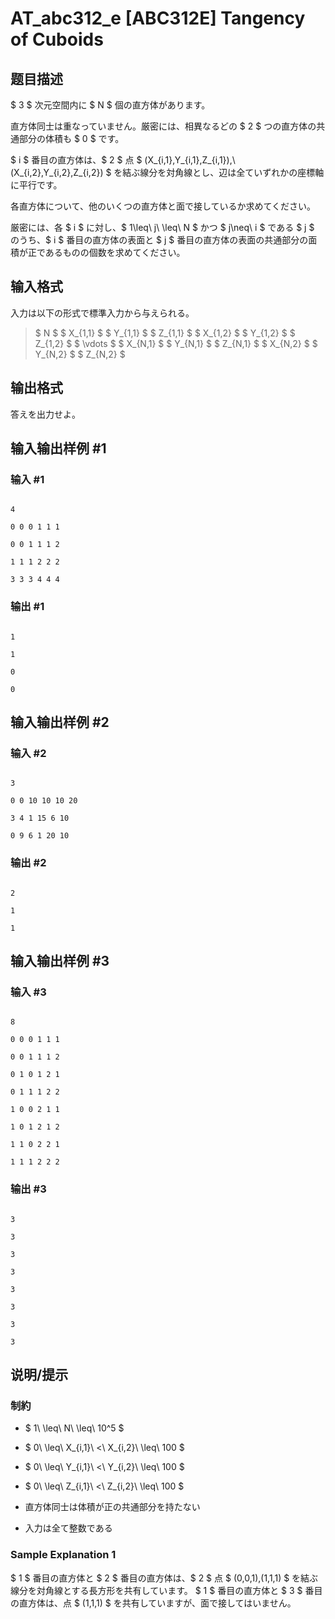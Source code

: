 # AT_abc312_e [ABC312E] Tangency of Cuboids

## 题目描述

[problemUrl]: https://atcoder.jp/contests/abc312/tasks/abc312_e

$ 3 $ 次元空間内に $ N $ 個の直方体があります。

直方体同士は重なっていません。厳密には、相異なるどの $ 2 $ つの直方体の共通部分の体積も $ 0 $ です。

$ i $ 番目の直方体は、$ 2 $ 点 $ (X_{i,1},Y_{i,1},Z_{i,1}),\ (X_{i,2},Y_{i,2},Z_{i,2}) $ を結ぶ線分を対角線とし、辺は全ていずれかの座標軸に平行です。

各直方体について、他のいくつの直方体と面で接しているか求めてください。  
 厳密には、各 $ i $ に対し、$ 1\leq\ j\ \leq\ N $ かつ $ j\neq\ i $ である $ j $ のうち、$ i $ 番目の直方体の表面と $ j $ 番目の直方体の表面の共通部分の面積が正であるものの個数を求めてください。

## 输入格式

入力は以下の形式で標準入力から与えられる。

> $ N $ $ X_{1,1} $ $ Y_{1,1} $ $ Z_{1,1} $ $ X_{1,2} $ $ Y_{1,2} $ $ Z_{1,2} $ $ \vdots $ $ X_{N,1} $ $ Y_{N,1} $ $ Z_{N,1} $ $ X_{N,2} $ $ Y_{N,2} $ $ Z_{N,2} $

## 输出格式

答えを出力せよ。

## 输入输出样例 #1

### 输入 #1

```
4
0 0 0 1 1 1
0 0 1 1 1 2
1 1 1 2 2 2
3 3 3 4 4 4
```

### 输出 #1

```
1
1
0
0
```

## 输入输出样例 #2

### 输入 #2

```
3
0 0 10 10 10 20
3 4 1 15 6 10
0 9 6 1 20 10
```

### 输出 #2

```
2
1
1
```

## 输入输出样例 #3

### 输入 #3

```
8
0 0 0 1 1 1
0 0 1 1 1 2
0 1 0 1 2 1
0 1 1 1 2 2
1 0 0 2 1 1
1 0 1 2 1 2
1 1 0 2 2 1
1 1 1 2 2 2
```

### 输出 #3

```
3
3
3
3
3
3
3
3
```

## 说明/提示

### 制約

- $ 1\ \leq\ N\ \leq\ 10^5 $
- $ 0\ \leq\ X_{i,1}\ <\ X_{i,2}\ \leq\ 100 $
- $ 0\ \leq\ Y_{i,1}\ <\ Y_{i,2}\ \leq\ 100 $
- $ 0\ \leq\ Z_{i,1}\ <\ Z_{i,2}\ \leq\ 100 $
- 直方体同士は体積が正の共通部分を持たない
- 入力は全て整数である
 
### Sample Explanation 1

$ 1 $ 番目の直方体と $ 2 $ 番目の直方体は、$ 2 $ 点 $ (0,0,1),(1,1,1) $ を結ぶ線分を対角線とする長方形を共有しています。 $ 1 $ 番目の直方体と $ 3 $ 番目の直方体は、点 $ (1,1,1) $ を共有していますが、面で接してはいません。
